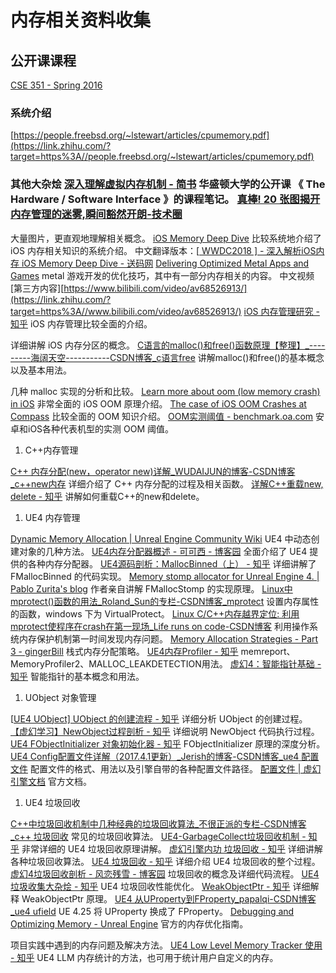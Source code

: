 # 内存相关资料收集

## 公开课课程

[CSE 351 - Spring 2016](https://link.zhihu.com/?target=https%3A//courses.cs.washington.edu/courses/cse351/16sp/videos.html)



### 系统介绍

[https://people.freebsd.org/~lstewart/articles/cpumemory.pdf](https://link.zhihu.com/?target=https%3A//people.freebsd.org/~lstewart/articles/cpumemory.pdf)





### 其他大杂烩 [深入理解虚拟内存机制 - 简书](https://link.zhihu.com/?target=https%3A//www.jianshu.com/p/13e337312651) 华盛顿大学的公开课 《 The Hardware / Software Interface 》的课程笔记。 [真棒! 20 张图揭开内存管理的迷雾,瞬间豁然开朗-技术圈](https://link.zhihu.com/?target=https%3A//jishuin.proginn.com/p/763bfbd248c0)


大量图片，更直观地理解相关概念。
[iOS Memory Deep Dive](https://link.zhihu.com/?target=https%3A//developer.apple.com/videos/play/wwdc2018/416/)
比较系统地介绍了 iOS 内存相关知识的系统介绍。
中文翻译版本：[[ WWDC2018 \] - 深入解析iOS内存 iOS Memory Deep Dive - 送码网](https://link.zhihu.com/?target=https%3A//www.songma.com/news/txtlist_i1450v.html)
[Delivering Optimized Metal Apps and Games](https://link.zhihu.com/?target=https%3A//developer.apple.com/videos/play/wwdc2019/606/)
metal 游戏开发的优化技巧，其中有一部分内存相关的内容。
中文视频[第三方内容][https://www.bilibili.com/video/av68526913/](https://link.zhihu.com/?target=https%3A//www.bilibili.com/video/av68526913/)
[iOS 内存管理研究 - 知乎](https://zhuanlan.zhihu.com/p/49829766)
iOS 内存管理比较全面的介绍。

详细讲解 iOS 内存分区的概念。
[C语言的malloc()和free()函数原理【整理】_---------海阔天空-----------CSDN博客_c语言free](https://link.zhihu.com/?target=https%3A//blog.csdn.net/llhyy17/article/details/5375298)
讲解malloc()和free()的基本概念以及基本用法。


几种 malloc 实现的分析和比较。
[Learn more about oom (low memory crash) in iOS](https://link.zhihu.com/?target=https%3A//programmer.ink/think/learn-more-about-oom-low-memory-crash-in-ios.html)
非常全面的 iOS OOM 原理介绍。
[The case of iOS OOM Crashes at Compass](https://link.zhihu.com/?target=https%3A//medium.com/compass-true-north/the-case-of-ios-oom-crashes-at-compass-96ec812397e8)
比较全面的 OOM 知识介绍。
[OOM实测阈值 - benchmark.oa.com](https://link.zhihu.com/?target=http%3A//benchmark.oa.com/%3Fr%3Dindex/other)
安卓和iOS各种代表机型的实测 OOM 阈值。

1. C++内存管理

[C++ 内存分配(new，operator new)详解_WUDAIJUN的博客-CSDN博客_c++new内存](https://link.zhihu.com/?target=https%3A//blog.csdn.net/WUDAIJUN/article/details/9273339)
详细介绍了 C++ 内存分配的过程及相关函数。
[详解C++重载new, delete - 知乎](https://zhuanlan.zhihu.com/p/354046948)
讲解如何重载C++的new和delete。

1. UE4 内存管理

[Dynamic Memory Allocation | Unreal Engine Community Wiki](https://link.zhihu.com/?target=https%3A//unrealcommunity.wiki/garbage-collection-and-dynamic-memory-allocation-u29878mo)
UE4 中动态创建对象的几种方法。
[UE4内存分配器概述 - 可可西 - 博客园](https://link.zhihu.com/?target=https%3A//www.cnblogs.com/kekec/p/12012537.html)
全面介绍了 UE4 提供的各种内存分配器。
[UE4源码剖析：MallocBinned（上） - 知乎](https://zhuanlan.zhihu.com/p/75826986)
详细讲解了 FMallocBinned 的代码实现。
[Memory stomp allocator for Unreal Engine 4. | Pablo Zurita's blog](https://link.zhihu.com/?target=https%3A//pzurita.wordpress.com/2015/06/29/memory-stomp-allocator-for-unreal-engine-4/)
作者亲自讲解 FMallocStomp 的实现原理。
[Linux中mprotect()函数的用法_Roland_Sun的专栏-CSDN博客_mprotect](https://link.zhihu.com/?target=https%3A//blog.csdn.net/Roland_Sun/article/details/33728955)
设置内存属性的函数，windows 下为 VirtualProtect。
[Linux C/C++内存越界定位: 利用mprotect使程序在crash在第一现场_Life runs on code-CSDN博客](https://link.zhihu.com/?target=https%3A//blog.csdn.net/thisinnocence/article/details/80025064)
利用操作系统内存保护机制第一时间发现内存问题。
[Memory Allocation Strategies - Part 3 - gingerBill](https://link.zhihu.com/?target=https%3A//www.gingerbill.org/article/2019/02/15/memory-allocation-strategies-003/)
栈式内存分配策略。
[UE4内存Profiler - 知乎](https://zhuanlan.zhihu.com/p/61366273)
memreport、MemoryProfiler2、MALLOC_LEAKDETECTION用法。
[虚幻4：智能指针基础 - 知乎](https://zhuanlan.zhihu.com/p/94198883)
智能指针的基本概念和用法。

1. UObject 对象管理

[[UE4 UObject\] UObject 的创建流程 - 知乎](https://zhuanlan.zhihu.com/p/252431932)
详细分析 UObject 的创建过程。
[【虚幻学习】NewObject过程剖析 - 知乎](https://zhuanlan.zhihu.com/p/357510279)
详细说明 NewObject 代码执行过程。
[UE4 FObjectInitializer 对象初始化器 - 知乎](https://zhuanlan.zhihu.com/p/422510443)
FObjectInitializer 原理的深度分析。
[UE4 Config配置文件详解（2017.4.1更新）_Jerish的博客-CSDN博客_ue4 配置文件](https://link.zhihu.com/?target=https%3A//blog.csdn.net/u012999985/article/details/52801264)
配置文件的格式、用法以及引擎自带的各种配置文件路径。
[配置文件 | 虚幻引擎文档](https://link.zhihu.com/?target=https%3A//docs.unrealengine.com/4.27/zh-CN/ProductionPipelines/ConfigurationFiles/)
官方文档。

1. UE4 垃圾回收

[C++中垃圾回收机制中几种经典的垃圾回收算法_不很正派的专栏-CSDN博客_c++ 垃圾回收](https://link.zhihu.com/?target=https%3A//blog.csdn.net/u012611878/article/details/78947267)
常见的垃圾回收算法。
[UE4-GarbageCollect垃圾回收机制 - 知乎](https://zhuanlan.zhihu.com/p/448412111)
非常详细的 UE4 垃圾回收原理讲解。
[虚幻引擎内功 垃圾回收 - 知乎](https://zhuanlan.zhihu.com/p/427613791)
详细讲解各种垃圾回收算法。
[UE4 垃圾回收 - 知乎](https://zhuanlan.zhihu.com/p/67055774)
详细介绍 UE4 垃圾回收的整个过程。
[虚幻4垃圾回收剖析 - 风恋残雪 - 博客园](https://link.zhihu.com/?target=https%3A//www.cnblogs.com/ghl_carmack/p/6112118.html)
垃圾回收的概念及详细代码流程。
[UE4 垃圾收集大杂烩 - 知乎](https://zhuanlan.zhihu.com/p/219588301)
UE4 垃圾回收性能优化。
[WeakObjectPtr - 知乎](https://zhuanlan.zhihu.com/p/139473097)
详细解释 WeakObjectPtr 原理。
[UE4 从UProperty到FProperty_papalqi-CSDN博客_ue4 ufield](https://link.zhihu.com/?target=https%3A//blog.csdn.net/qq_23030843/article/details/117248969)
UE 4.25 将 UProperty 换成了 FProperty。
[Debugging and Optimizing Memory - Unreal Engine](https://link.zhihu.com/?target=https%3A//www.unrealengine.com/en-US/blog/debugging-and-optimizing-memory)
官方的内存优化指南。

项目实践中遇到的内存问题及解决方法。
[UE4 Low Level Memory Tracker 使用 - 知乎](https://zhuanlan.zhihu.com/p/78005333)
UE4 LLM 内存统计的方法，也可用于统计用户自定义的内存。